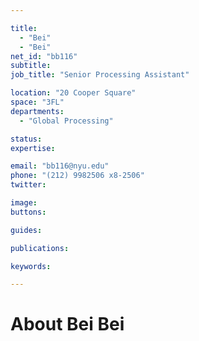 ```yaml
---

title:
  - "Bei"
  - "Bei"
net_id: "bb116"
subtitle: 
job_title: "Senior Processing Assistant"

location: "20 Cooper Square"
space: "3FL"
departments:
  - "Global Processing"

status: 
expertise:

email: "bb116@nyu.edu"
phone: "(212) 9982506 x8-2506"
twitter: 

image: 
buttons:

guides:

publications:

keywords:

---
```


# About Bei Bei


